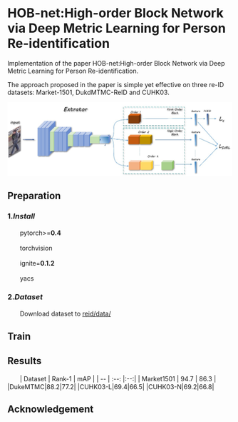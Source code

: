 # HOB-net:High-order Block Network via Deep Metric Learning for Person Re-identification  

Implementation of the paper HOB-net:High-order Block Network via Deep Metric Learning for Person Re-identification.  
  
The approach proposed in the paper is simple yet effective on three re-ID datasets: Market-1501, DukdMTMC-ReID and CUHK03.  

![Alt text](https://github.com/NothingToSay99/HOB-net/blob/main/images/p2.png)

## Preparation

### 1.***Install***

　　pytorch>=**0.4** 

　　torchvision  

　　ignite=**0.1.2** 

　　yacs  

### 2.***Dataset***  

　　Download dataset to [reid/data/](https://github.com/NothingToSay99/HOB-net/tree/main/reid/data)

## Train  

## Results

　　| Dataset | Rank-1 | mAP |
    | -- | :--: |:--:| 
    | Market1501 | 94.7 | 86.3 |
    |DukeMTMC|88.2|77.2|
    |CUHK03-L|69.4|66.5|
    |CUHK03-N|69.2|66.8|

## Acknowledgement

